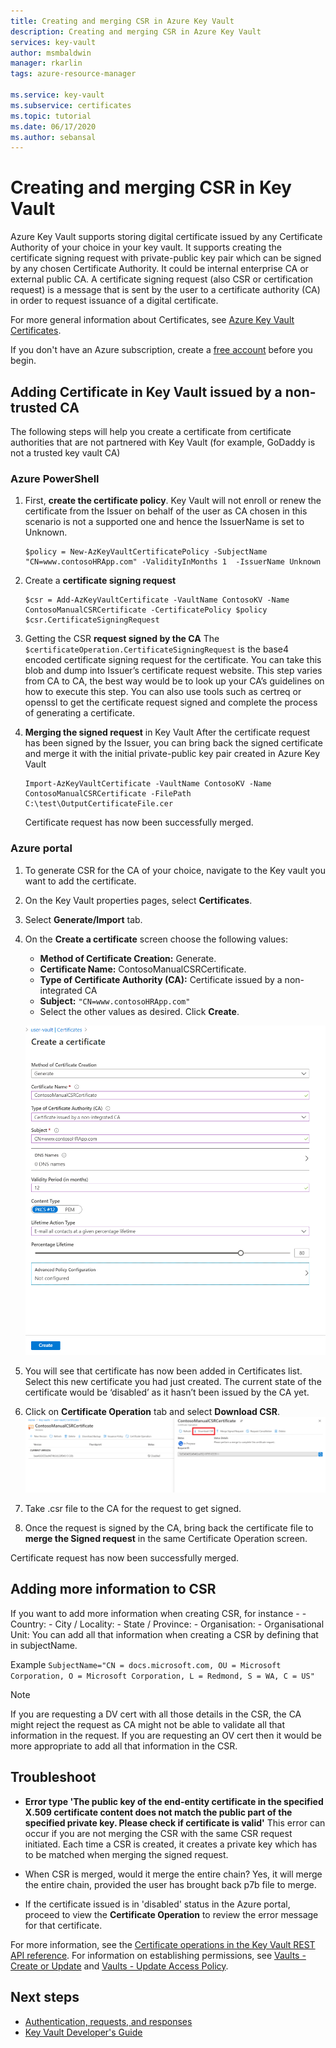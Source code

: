 ```yaml
---
title: Creating and merging CSR in Azure Key Vault 
description: Creating and merging CSR in Azure Key Vault 
services: key-vault
author: msmbaldwin
manager: rkarlin
tags: azure-resource-manager

ms.service: key-vault
ms.subservice: certificates
ms.topic: tutorial
ms.date: 06/17/2020
ms.author: sebansal
---
```


# Creating and merging CSR in Key Vault

Azure Key Vault supports storing digital certificate issued by any Certificate Authority of your choice in your key vault. It supports creating the certificate signing request with private-public key pair which can be signed by any chosen Certificate Authority. It could be internal enterprise CA or external public CA. A certificate  signing request (also CSR or certification request) is a message that is sent by the user to a certificate authority (CA) in order to request issuance of a digital certificate.

For more general information about Certificates, see [Azure Key Vault Certificates](/azure/key-vault/certificates/about-certificates).

If you don't have an Azure subscription, create a [free account](https://azure.microsoft.com/free/?WT.mc_id=A261C142F) before you begin.

## Adding Certificate in Key Vault issued by a non-trusted CA

The following steps will help you create a certificate from certificate authorities that are not partnered with Key Vault (for example, GoDaddy is not a trusted key vault CA) 


### Azure PowerShell



1.  First, **create the certificate policy**. Key Vault will not enroll or renew the certificate from the Issuer on behalf of the user as CA chosen in this scenario is not a supported one and hence the IssuerName is set to Unknown.

    ```azurepowershell
    $policy = New-AzKeyVaultCertificatePolicy -SubjectName "CN=www.contosoHRApp.com" -ValidityInMonths 1  -IssuerName Unknown
    ```


2. Create a **certificate signing request**

   ```azurepowershell
   $csr = Add-AzKeyVaultCertificate -VaultName ContosoKV -Name ContosoManualCSRCertificate -CertificatePolicy $policy
   $csr.CertificateSigningRequest
   ```

3. Getting the CSR **request signed by the CA**
The `$certificateOperation.CertificateSigningRequest` is the base4 encoded certificate signing request for the certificate. You can take this blob and dump into Issuer’s certificate request website. This step varies from CA to CA, the best way would be to look up your CA’s guidelines on how to execute this step. You can also use tools such as certreq or openssl to get the certificate request signed and complete the process of generating a certificate.


4. **Merging the signed request** in Key Vault
After the certificate request has been signed by the Issuer, you can bring back the signed certificate and merge it with the initial private-public key pair created in Azure Key Vault

    ```azurepowershell-interactive
    Import-AzKeyVaultCertificate -VaultName ContosoKV -Name ContosoManualCSRCertificate -FilePath C:\test\OutputCertificateFile.cer
    ```

    Certificate request has now been successfully merged.

### Azure portal

1.	To generate CSR for the CA of your choice, navigate to the Key vault you want to add the certificate.
2.	On the Key Vault properties pages, select **Certificates**.
3.	Select **Generate/Import** tab.
4.	On the **Create a certificate** screen choose the following values:
    - **Method of Certificate Creation:** Generate.
    - **Certificate Name:** ContosoManualCSRCertificate.
    - **Type of Certificate Authority (CA):** Certificate issued by a non-integrated CA
    - **Subject:** `"CN=www.contosoHRApp.com"`
    - Select the other values as desired. Click **Create**.

    ![Certificate properties](../media/certificates/create-csr-merge-csr/create-certificate.png)
6.	You will see that certificate has now been added in Certificates list. Select this new certificate you had just created. The current state of the certificate would be ‘disabled’ as it hasn’t been issued by the CA yet.
7. Click on **Certificate Operation** tab and select **Download CSR**.
 ![Screenshot that highlights the Download CSR button.](../media/certificates/create-csr-merge-csr/download-csr.png)

8.	Take .csr file to the CA for the request to get signed.
9.	Once the request is signed by the CA, bring back the certificate file to **merge the Signed request** in the same Certificate Operation screen.

Certificate request has now been successfully merged.

## Adding more information to CSR

If you want to add more information when creating CSR, for instance - 
    - Country:
    - City / Locality:
    - State / Province:
    - Organisation:
    - Organisational Unit:
You can add all that information when creating a CSR by defining that in subjectName.

Example
    ```SubjectName="CN = docs.microsoft.com, OU = Microsoft Corporation, O = Microsoft Corporation, L = Redmond, S = WA, C = US"
    ```

>[!Note]
>If you are requesting a DV cert with all those details in the CSR, the CA might reject the request as CA might not be able to validate all that information in the request. If you are requesting an OV cert then it would be more appropriate to add all that information in the CSR.


## Troubleshoot

- **Error type 'The public key of the end-entity certificate in the specified X.509 certificate content does not match the public part of the specified private key. Please check if certificate is valid'**
    This error can occur if you are not merging the CSR with the same CSR request initiated. Each time a CSR is created, it creates a private key which has to be matched when merging the signed request.
    
- When CSR is merged, would it merge the entire chain?
    Yes, it will merge the entire chain, provided the user has brought back p7b file to merge.

- If the certificate issued is in 'disabled' status in the Azure portal, proceed to view the **Certificate Operation** to review the error message for that certificate.

For more information, see the [Certificate operations in the Key Vault REST API reference](/rest/api/keyvault). For information on establishing permissions, see [Vaults - Create or Update](/rest/api/keyvault/vaults/createorupdate) and [Vaults - Update Access Policy](/rest/api/keyvault/vaults/updateaccesspolicy).

## Next steps

- [Authentication, requests, and responses](../general/authentication-requests-and-responses.md)
- [Key Vault Developer's Guide](../general/developers-guide.md)
